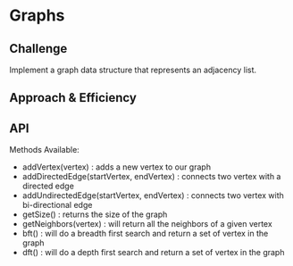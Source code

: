 # Graphs

<!-- Short summary or background information -->

## Challenge

<!-- Description of the challenge -->

Implement a graph data structure that represents an adjacency list.

## Approach & Efficiency

<!-- What approach did you take? Why? What is the Big O space/time for this approach? -->

## API

<!-- Description of each method publicly available in your Graph -->

Methods Available:

- addVertex(vertex) : adds a new vertex to our graph
- addDirectedEdge(startVertex, endVertex) : connects two vertex with a directed edge
- addUndirectedEdge(startVertex, endVertex) : connects two vertex with bi-directional edge
- getSize() : returns the size of the graph
- getNeighbors(vertex) : will return all the neighbors of a given vertex
- bft() : will do a breadth first search and return a set of vertex in the graph
- dft() : will do a depth first search and return a set of vertex in the graph
